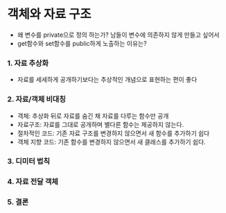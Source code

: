 # 객체와 자료 구조
- 왜 변수를 private으로 정의 하는가? 남들이 변수에 의존하지 않게 만들고 싶어서
- get함수와 set함수를 public하게 노출하는 이유는?

### 1. 자료 추상화
- 자료를 세세하게 공개하기보다는 추상적인 개념으로 표현하는 편이 좋다 
### 2. 자료/객체 비대칭
- 객체: 추상화 뒤로 자료를 숨긴 채 자료를 다루는 함수만 공개
- 자료구조: 자료를 그대로 공개하며 별다른 함수는 제공하지 않는다.
- 절차적인 코드: 기존 자료 구조를 변경하지 않으면서 새 함수를 추가하기 쉽다
- 객체 지향 코드: 기존 함수를 변경하지 않으면서 새 클래스를 추가하기 쉽다.
### 3. 디미터 법칙
### 4. 자료 전달 객체
### 5. 결론
